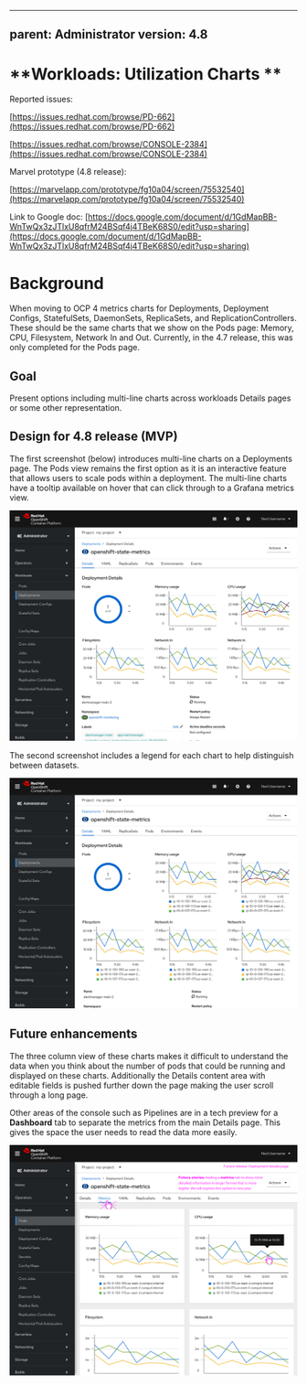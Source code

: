 
---
parent: Administrator
version: 4.8
---


# **Workloads: Utilization Charts **

Reported issues:

[https://issues.redhat.com/browse/PD-662](https://issues.redhat.com/browse/PD-662)

[https://issues.redhat.com/browse/CONSOLE-2384](https://issues.redhat.com/browse/CONSOLE-2384)

Marvel prototype (4.8 release):

[https://marvelapp.com/prototype/fg10a04/screen/75532540](https://marvelapp.com/prototype/fg10a04/screen/75532540)


Link to Google doc: 
[https://docs.google.com/document/d/1GdMapBB-WnTwQx3zJTlxU8qfrM24BSqf4j4TBeK68S0/edit?usp=sharing](https://docs.google.com/document/d/1GdMapBB-WnTwQx3zJTlxU8qfrM24BSqf4j4TBeK68S0/edit?usp=sharing)


# Background

When moving to OCP 4 metrics charts for Deployments, Deployment Configs, StatefulSets, DaemonSets, ReplicaSets, and ReplicationControllers. These should be the same charts that we show on the Pods page: Memory, CPU, Filesystem, Network In and Out. Currently, in the 4.7 release, this was only completed for the Pods page.


## Goal

Present options including multi-line charts across workloads Details pages or some other representation.


## Design for 4.8 release (MVP)

The first screenshot (below) introduces multi-line charts on a Deployments page. The Pods view remains the first option as it is an interactive feature that allows users to scale pods within a deployment. The multi-line charts have a tooltip available on hover that can click through to a Grafana metrics view.


![Workloads deployment details charts ](img/workloads-charts-4-8.png "Workloads charts for 4.8")


The second screenshot includes a legend for each chart to help distinguish between datasets. 



![Workloads deployment details charts with legends](img/workloads-charts-legend-4-8.png "Workloads charts with legends for 4.8")




## Future enhancements

The three column view of these charts makes it difficult to understand the data when you think about the number of pods that could be running and displayed on these charts. Additionally the  Details content area with editable fields is pushed further down the page making the user scroll through a long page.

Other areas of the console such as Pipelines are in a tech preview for a **Dashboard** tab to separate the  metrics from the main Details page. This gives the space the user needs to read  the data more easily.

![Workloads deployment details charts on tab 4.9](img/workloads-charts-tab-4-9.png "Workloads charts with legends for 4.9")